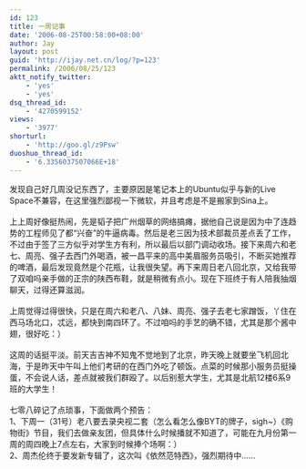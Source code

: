 ```yaml
---
id: 123
title: 一周记事
date: '2006-08-25T00:58:00+08:00'
author: Jay
layout: post
guid: 'http://ijay.net.cn/log/?p=123'
permalink: /2006/08/25/123
aktt_notify_twitter:
    - 'yes'
    - 'yes'
dsq_thread_id:
    - '4270599152'
views:
    - '3977'
shorturl:
    - 'http://goo.gl/z9Psw'
duoshuo_thread_id:
    - '6.3356037507066E+18'
---
```


发现自己好几周没记东西了，主要原因是笔记本上的Ubuntu似乎与新的Live Space不兼容，在这里强烈鄙视一下微软，并且考虑是不是搬家到Sina上。<br /><br />上上周好像挺热闹，先是韬子把广州烟草的网络搞瘫，据他自己说是因为中了连趋势的工程师见了都“兴奋”的牛逼病毒。然后是老三因为技术部裁员差点丢了工作，不过由于签了三方似乎对学生方有利，所以最后以部门调动收场。接下来周六和老七、周亮、强子去西门外喝酒，被一昌平来的高中美眉服务员吸引，不断买她推荐的啤酒，最后发现竟然是个花瓶，让我很失望。再下来周日老八回北京，又给我带了双咱吗亲手做的正宗的陕西布鞋，就是稍微有点小。现在下班终于有人陪我抽烟聊天，过得还算滋润。<br /><br />上周觉得过得很快，只是在周六和老八、八妹、周亮、强子去老七家蹭饭，丫住在西马场北口，忒远，都快到南四环了。不过咱吗的手艺的确不错，尤其是那个酱中翅，很好吃：）<br /><br />这周的话挺平淡。前天吉吉神不知鬼不觉地到了北京，昨天晚上就要坐飞机回北海，于是昨天中午叫上他们考研的在西门外吃了顿饭。点菜的时候那小服务员挺操蛋，不会说人话，差点就被我们群殴了。以后别惹大学生，尤其是北航12楼6系9班的大学生！<br /><br />七零八碎记了点琐事，下面做两个预告：<br />1、下周一（31号）老八要去录央视二套（怎么看怎么像BYT的牌子，sigh~）《购物街》节目，我们去做亲友团，但具体什么时候播就不知道了，可能在九月份第一周的周四晚上7点左右，大家到时候捧个场啊：）<br />2、周杰伦终于要发新专辑了，这次叫《依然范特西》，强烈期待中……<br />